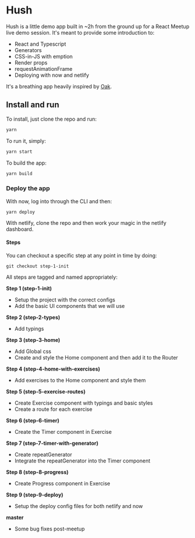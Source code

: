 # Hush

Hush is a little demo app built in ~2h from the ground up for a React Meetup live demo session. It's meant to provide some introduction to:

- React and Typescript
- Generators
- CSS-in-JS with emption
- Render props
- requestAnimationFrame
- Deploying with now and netlify

It's a breathing app heavily inspired by [Oak](https://itunes.apple.com/us/app/oak-meditation-breathing/id1210209691).

## Install and run

To install, just clone the repo and run:

```sh
yarn
```

To run it, simply:

```sh
yarn start
```

To build the app:

```sh
yarn build
```

### Deploy the app

With now, log into through the CLI and then:

```
yarn deploy
```

With netlify, clone the repo and then work your magic in the netlify dashboard.

#### Steps

You can checkout a specific step at any point in time by doing:

```
git checkout step-1-init
```

All steps are tagged and named appropriately:

**Step 1 (step-1-init)**

- Setup the project with the correct configs
- Add the basic UI components that we will use

**Step 2 (step-2-types)**

- Add typings

**Step 3 (step-3-home)**

- Add Global css
- Create and style the Home component and then add it to the Router

**Step 4 (step-4-home-with-exercises)**

- Add exercises to the Home component and style them

**Step 5 (step-5-exercise-routes)**

- Create Exercise component with typings and basic styles
- Create a route for each exercise

**Step 6 (step-6-timer)**

- Create the Timer component in Exercise

**Step 7 (step-7-timer-with-generator)**

- Create repeatGenerator
- Integrate the repeatGenerator into the Timer component

**Step 8 (step-8-progress)**

- Create Progress component in Exercise

**Step 9 (step-9-deploy)**

- Setup the deploy config files for both netlify and now

**master**

- Some bug fixes post-meetup

